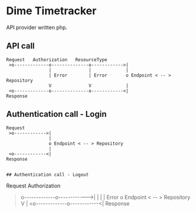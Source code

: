 # Dime Timetracker

API provider written php.

## API call
```
Request   Authorization   ResourceType    
 >o-------------o--------------o------------>|
                |              |             |
                | Error        | Error       o Endpoint < -- > Repository
                V              V             |
 <o-------------o--------------o------------<|
Response
```

## Authentication call - Login
```
Request
 >o------------>|
                |
                o Endpoint < -- > Repository
                |
 <o------------<|
Response
```
```

## Authentication call - Logout
```
Request   Authorization
 >o-------------o------------>|
                |             |
                | Error       o Endpoint < -- > Repository
                V             |
 <o-------------o------------<|
Response
```